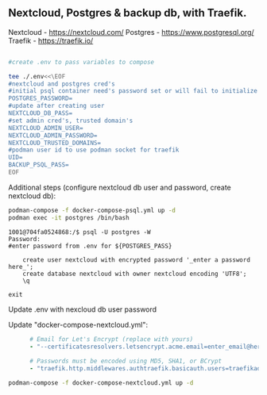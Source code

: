 ## Nextcloud, Postgres & backup db, with Traefik.

Nextcloud - https://nextcloud.com/
Postgres - https://www.postgresql.org/
Traefik - https://traefik.io/

```sh

#create .env to pass variables to compose

tee ./.env<<\EOF
#nextcloud and postgres cred's
#initial psql container need's password set or will fail to initialize
POSTGRES_PASSWORD=
#update after creating user
NEXTCLOUD_DB_PASS=
#set admin cred's, trusted domain's
NEXTCLOUD_ADMIN_USER=
NEXTCLOUD_ADMIN_PASSWORD=
NEXTCLOUD_TRUSTED_DOMAINS=
#podman user id to use podman socket for traefik
UID=
BACKUP_PSQL_PASS=
EOF

```

Additional steps (configure nextcloud db user and password, create nextcloud db):

```sh
podman-compose -f docker-compose-psql.yml up -d
podman exec -it postgres /bin/bash
```

```console
1001@704fa0524868:/$ psql -U postgres -W
Password: 
#enter password from .env for ${POSTGRES_PASS}

    create user nextcloud with encrypted password '_enter a password here_';
    create database nextcloud with owner nextcloud encoding 'UTF8';
    \q

exit
```

Update .env with nexcloud db user password

Update "docker-compose-nextcloud.yml":

```yaml
      # Email for Let's Encrypt (replace with yours)
      - "--certificatesresolvers.letsencrypt.acme.email=enter_email@here"
      
      # Passwords must be encoded using MD5, SHA1, or BCrypt
      - "traefik.http.middlewares.authtraefik.basicauth.users=traefikadmin:$$enter$$hashed$$passhere"
```

```sh
podman-compose -f docker-compose-nextcloud.yml up -d
```
